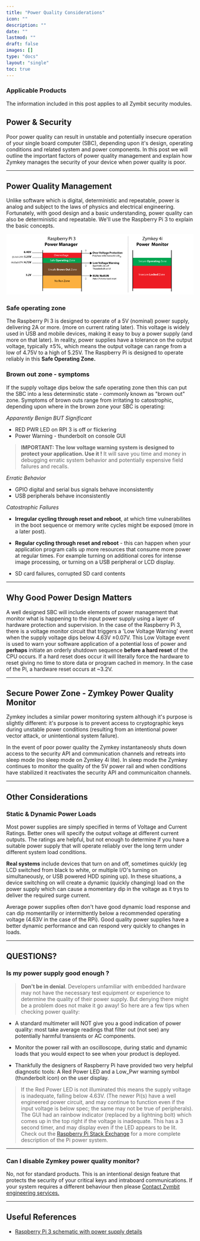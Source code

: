 ```yaml
---
title: "Power Quality Considerations"
icon: ""
description: ""
date: ""
lastmod: ""
draft: false
images: []
type: "docs"
layout: "single"
toc: true
---
```


### Applicable Products
The information included in this post applies to all Zymbit security modules.

## Power & Security
Poor power quality can result in unstable and potentially insecure operation of your single board computer (SBC), depending upon it's design, operating conditions and related system and power components. In this post we will outline the important factors of power quality management and explain how Zymkey manages the security of your device when power quality is poor.

----------
## Power Quality Management

Unlike software which is digital, deterministic and repeatable, power is analog and subject to the laws of physics and electrical engineering. Fortunately, with good design and a basic understanding, power quality can also be deterministic and repeatable. We'll use the Raspberry Pi 3 to explain the basic concepts.

![power-graphic](power-graphic.png)

### Safe operating zone

The Raspberry Pi 3 is designed to operate of a 5V (nominal) power supply, delivering 2A or more. (more on current rating later). This voltage is widely used in USB and mobile devices, making it easy to buy a power supply (and more on that later).  In reality, power supplies have a tolerance on the output voltage, typically ±5%, which means the output voltage can range from a low of 4.75V to a high of 5.25V.  The Raspberry Pi is designed to operate reliably in this **Safe Operating Zone.**


### Brown out zone - symptoms
If the supply voltage dips below the safe operating zone then this can put the SBC into a less determinstic state - commonly known as "brown out" zone. Symptoms of brown outs range from irritating to catostrophic, depending upon where in the brown zone your SBC is operating:

_Apparently Benign BUT Significant_
* RED PWR LED on RPI 3 is off or flickering
* Power Warning - thunderbolt on console GUI
> **IMPORTANT:  The low voltage warning system is designed to protect your application. Use it !**
It will save you time and money in debugging erratic system behavior and potentially expensive field failures and recalls.

_Erratic Behavior_
* GPIO digital and serial bus signals behave inconsistently
* USB peripherals behave inconsistently


_Catostrophic Failures_
* **Irregular cycling through reset and reboot**, at which time vulnerabilites in the boot sequence or memory write cycles might be exposed (more in a later post).

* **Regular cycling through reset and reboot** - this can happen when your application program calls up more resources that consume more power at regular times. For example turning on additional cores for intense image processing, or turning on a USB peripheral or LCD display.

* SD card failures, corrupted SD card contents

----------


## Why Good Power Design Matters
A well designed SBC will include elements of power management that monitor what is happening to the input power supply using a layer of hardware protection and supervision.  In the case of the Raspberry Pi 3, there is a voltage monitor circuit that triggers a 'Low Voltage Warning' event when the supply voltage dips below 4.63V ±0.07V. This Low Voltage event is used to warn your software application of a potential loss of power  and **perhaps** initiate an orderly shutdown sequence **before a hard reset** of the CPU occurs. If a hard reset does occur it will  literally force the hardware to reset giving no time to store data or program cached in memory. In the case of the Pi, a hardware reset occurs at ~3.2V.

----------
## Secure Power Zone - Zymkey Power Quality Monitor
Zymkey includes a similar power monitoring system although it's purpose is slightly different: it's purpose is to prevent access to cryptographic keys during unstable power conditions (resulting from an intentional power vector attack, or unintentional system failure).

In the event of poor power quality the Zymkey instantaneosly shuts down access to the security API and communication channels and retreats into sleep mode (no sleep mode on Zymkey 4i lite). In sleep mode the Zymkey continues to monitor the quality of the 5V power rail and when conditions have stabilized it reactivates the security API and communicaiton channels.

----------
## Other Considerations

### Static & Dynamic Power Loads
Most power supplies are simply specified in terms of  Voltage and Current Ratings. Better ones will specify the output voltage at different current outputs. The ratings are helpful, but not enough to determine if you have a suitable power supply that will operate reliably over the long term under different system load conditions.

**Real systems** include devices that turn on and off, sometimes quickly (eg LCD switched from black to white, or multiple I/O's turning on simultaneously, or USB powered HDD spining up). In these situations, a device switching on will create a dynamic (quickly changing) load on the power supply which can cause a momentary dip in the voltage as it trys to deliver the required surge current.

Average power supplies often don't have good dynamic load response and can dip momentarilly or intermittently below a recommended operating voltage (4.63V in the case of the RPi). Good quality power supplies have a better dynamic performance and can respond very quickly to changes in loads.

----------
## QUESTIONS?

### Is my power supply good enough ?

> **Don't be in denial**.  Developers unfamiliar with embedded hardware may not have the necessary test equipment or experience to determine the quality of their power supply. But denying there might be a problem does not make it go away! So here are a few tips when checking power quality:

* A standard multimeter will NOT give you a good indication of power quality: most take average readings that filter out (not see) any potentially harmful transients or AC components.

* Monitor the power rail with an oscilloscope, during static and dynamic loads that you would expect to see when your product is deployed.

* Thankfully the designers of Raspberry Pi have provided two very helpful diagnostic tools: A Red Power LED and a Low_Pwr warning symbol (thunderbolt icon) on the user display.


>If the Red Power LED is not illuminated this means the supply voltage is inadequate, falling below 4.63V. (The newer Pi(s) have a well engineered power circuit, and may continue to function even if the input voltage is below spec; the same may not be true of peripherals). The GUI had an rainbow indicator (replaced by a lightning bolt) which comes up in the top right if the voltage is inadequate. This has a 3 second timer, and may display even if the LED appears to be lit.
Check out the [Raspberry Pi Stack Exchange](https://raspberrypi.stackexchange.com/questions/51615/raspberry-pi-power-limitations/51616#51616) for a more complete description of the Pi power system.

----------
### Can I disable Zymkey power quality monitor?

No, not for standard products. This is an intentional design feature that protects the security of your critical keys and intraboard communications. If your system requires a different behaviour then please [Contact Zymbit engineering services.](https://www.zymbit.com/contact-us/)

----------

## Useful References

* [Raspberry Pi 3 schematic with power supply details](https://www.raspberrypi.org/documentation/hardware/raspberrypi/schematics/Raspberry-Pi-3B-V1.2-Schematics.pdf)
